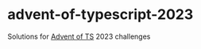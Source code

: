 # advent-of-typescript-2023
Solutions for [Advent of TS](https://typehero.dev/aot-2023) 2023 challenges 
